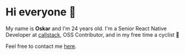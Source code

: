 # Hi everyone 👋

My name is **Oskar** and I'm 24 years old. I'm a Senior React Native Developer at [callstack](https://www.callstack.com/), OSS Contributor, and in my free time a cyclist 🚴 

Feel free to contact me [here](https://twitter.com/o_kwasniewski).
